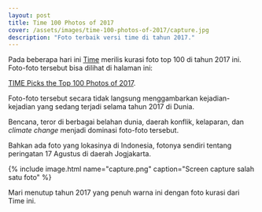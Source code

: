 ```yaml
---
layout: post
title: Time 100 Photos of 2017
cover: /assets/images/time-100-photos-of-2017/capture.jpg
description: "Foto terbaik versi time di tahun 2017."
---
```


Pada beberapa hari ini [Time](http://time.com) merilis kurasi foto top 100 di tahun 2017 ini. Foto-foto tersebut bisa dilihat di halaman ini: 

[TIME Picks the Top 100 Photos of 2017](http://time.com/top-100-photos-of-2017/). 

Foto-foto tersebut secara tidak langsung menggambarkan kejadian-kejadian yang sedang terjadi selama tahun 2017 di Dunia. 

Bencana, teror di berbagai belahan dunia, daerah konflik, kelaparan, dan *climate change* menjadi dominasi foto-foto tersebut. 

Bahkan ada foto yang lokasinya di Indonesia, fotonya sendiri tentang peringatan 17 Agustus di daerah Jogjakarta. 

{% include image.html name="capture.png" caption="Screen capture salah satu foto" %}

Mari menutup tahun 2017 yang penuh warna ini dengan foto kurasi dari Time ini.


